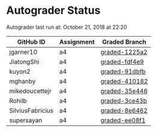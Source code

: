 # Autograder Status
Autograder last run at: October 21, 2018 at 22:20

| GitHub ID | Assignment | Graded Branch |
|-----------|------------|---------------|
| jgarner10 | a4 | [graded-1225a2](https://github.com/Fall2018COMP401-001/a4-jgarner10/tree/graded-1225a2) | 
| JiatongShi | a4 | [graded-fdf4e9](https://github.com/Fall2018COMP401-001/a4-JiatongShi/tree/graded-fdf4e9) | 
| kuyon2 | a4 | [graded-91dbfb](https://github.com/Fall2018COMP401-001/a4-kuyon2/tree/graded-91dbfb) | 
| mghanby | a4 | [graded-410182](https://github.com/Fall2018COMP401-001/a4-mghanby/tree/graded-410182) | 
| mikedoucettejr | a4 | [graded-35e446](https://github.com/Fall2018COMP401-001/a4-mikedoucettejr/tree/graded-35e446) | 
| Rohilb | a4 | [graded-3ce43b](https://github.com/Fall2018COMP401-001/a4-Rohilb/tree/graded-3ce43b) | 
| SilviusFabricius | a4 | [graded-8e6462](https://github.com/Fall2018COMP401-001/a4-SilviusFabricius/tree/graded-8e6462) | 
| supersayan | a4 | [graded-ee08f1](https://github.com/Fall2018COMP401-001/a4-supersayan/tree/graded-ee08f1) | 
